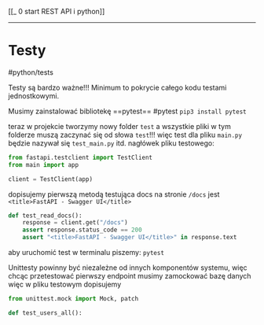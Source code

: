 [[_ 0 start REST API i python]]


---
# Testy
#python/tests

Testy są bardzo ważne!!!
Minimum to pokrycie całego kodu testami jednostkowymi.

Musimy zainstalować bibliotekę ==pytest==
#pytest 
`pip3 install pytest`

teraz w projekcie tworzymy nowy folder `test` a wszystkie pliki w tym folderze muszą zaczynać się od słowa `test`!!! więc test dla pliku `main.py` będzie nazywał się `test_main.py` itd.
nagłówek pliku testowego:

```python
from fastapi.testclient import TestClient
from main import app

client = TestClient(app)
```

dopisujemy pierwszą metodą testująca docs
na stronie `/docs` jest 
`<title>FastAPI - Swagger UI</title>`
```python
def test_read_docs():
    response = client.get("/docs")
    assert response.status_code == 200
    assert "<title>FastAPI - Swagger UI</title>" in response.text

```

aby uruchomić test w terminalu piszemy:
`pytest`

Unittesty powinny być niezależne od innych komponentów systemu, więc chcąc przetestować pierwszy endpoint musimy zamockować bazę danych
więc
w pliku testowym dopisujemy
```python
from unittest.mock import Mock, patch

def test_users_all():
	
```






